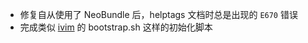 * 修复自从使用了 NeoBundle 后，helptags 文档时总是出现的 `E670` 错误
* 完成类似 [ivim](https://github.com/kepbod/ivim) 的 bootstrap.sh 这样的初始化脚本
